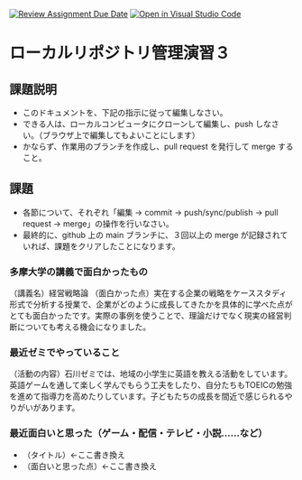 [![Review Assignment Due Date](https://classroom.github.com/assets/deadline-readme-button-22041afd0340ce965d47ae6ef1cefeee28c7c493a6346c4f15d667ab976d596c.svg)](https://classroom.github.com/a/ljeawwh6)
[![Open in Visual Studio Code](https://classroom.github.com/assets/open-in-vscode-2e0aaae1b6195c2367325f4f02e2d04e9abb55f0b24a779b69b11b9e10269abc.svg)](https://classroom.github.com/online_ide?assignment_repo_id=19882709&assignment_repo_type=AssignmentRepo)
# ローカルリポジトリ管理演習３

## 課題説明
- このドキュメントを、下記の指示に従って編集しなさい。
- できる人は、ローカルコンピュータにクローンして編集し、push しなさい。（ブラウザ上で編集してもよいことにします）
- かならず、作業用のブランチを作成し、pull request を発行して merge すること。

## 課題
- 各節について、それぞれ「編集 → commit → push/sync/publish → pull request → merge」の操作を行いなさい。
- 最終的に、github 上の main ブランチに、３回以上の merge が記録されていれば、課題をクリアしたことになります。

### 多摩大学の講義で面白かったもの
（講義名）経営戦略論
（面白かった点）実在する企業の戦略をケーススタディ形式で分析する授業で、企業がどのように成長してきたかを具体的に学べた点がとても面白かったです。実際の事例を使うことで、理論だけでなく現実の経営判断についても考える機会になりました。

### 最近ゼミでやっていること
（活動の内容）石川ゼミでは、地域の小学生に英語を教える活動をしています。英語ゲームを通して楽しく学んでもらう工夫をしたり、自分たちもTOEICの勉強を進めて指導力を高めたりしています。子どもたちの成長を間近で感じられるやりがいがあります。


### 最近面白いと思った（ゲーム・配信・テレビ・小説……など）
- （タイトル）←ここ書き換え
- （面白いと思った点）←ここ書き換え
